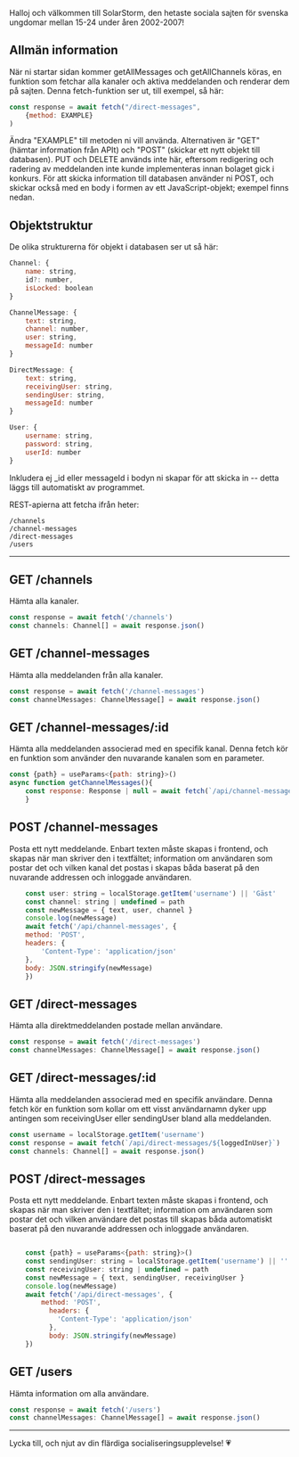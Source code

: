 Halloj och välkommen till SolarStorm, den hetaste sociala sajten för svenska ungdomar mellan 15-24 under åren 2002-2007!

## Allmän information

När ni startar sidan kommer getAllMessages och getAllChannels köras, en funktion som fetchar alla kanaler och aktiva meddelanden och renderar dem på sajten. Denna fetch-funktion ser ut, till exempel, så här:

```js
const response = await fetch("/direct-messages",
    {method: EXAMPLE}
)
```

Ändra "EXAMPLE" till metoden ni vill använda. Alternativen är "GET" (hämtar information från APIt) och "POST" (skickar ett nytt objekt till databasen). PUT och DELETE används inte här, eftersom redigering och radering av meddelanden inte kunde implementeras innan bolaget gick i konkurs. För att skicka information till databasen använder ni POST, och skickar också med en body i formen av ett JavaScript-objekt; exempel finns nedan.

## Objektstruktur

De olika strukturerna för objekt i databasen ser ut så här:

```js
Channel: {
    name: string,
    id?: number,
    isLocked: boolean
}
```

```js
ChannelMessage: {
    text: string,
    channel: number,
    user: string,
    messageId: number
}
```

```js
DirectMessage: {
    text: string,
    receivingUser: string,
    sendingUser: string,
    messageId: number
}
```

```js
User: {
    username: string,
    password: string,
    userId: number
}
```

Inkludera ej _id eller messageId i bodyn ni skapar för att skicka in -- detta läggs till automatiskt av programmet.

REST-apierna att fetcha ifrån heter:
```
/channels
/channel-messages
/direct-messages
/users
```

---

## GET /channels
Hämta alla kanaler.

```js
const response = await fetch('/channels')
const channels: Channel[] = await response.json()
```

## GET /channel-messages
Hämta alla meddelanden från alla kanaler.

```js
const response = await fetch('/channel-messages')
const channelMessages: ChannelMessage[] = await response.json()
```

## GET /channel-messages/:id
Hämta alla meddelanden associerad med en specifik kanal. Denna fetch kör en funktion som använder den nuvarande kanalen som en parameter.

```js
const {path} = useParams<{path: string}>()
async function getChannelMessages(){
    const response: Response | null = await fetch(`/api/channel-messages/${path}`)
    }
```

## POST /channel-messages
Posta ett nytt meddelande. Enbart texten måste skapas i frontend, och skapas när man skriver den i textfältet; information om användaren som postar det och vilken kanal det postas i skapas båda baserat på den nuvarande addressen och inloggade användaren.

```js
    const user: string = localStorage.getItem('username') || 'Gäst'
    const channel: string | undefined = path
    const newMessage = { text, user, channel }
    console.log(newMessage)
    await fetch('/api/channel-messages', {
    method: 'POST',
    headers: {
        'Content-Type': 'application/json'
    },
    body: JSON.stringify(newMessage)
    })

```

## GET /direct-messages
Hämta alla direktmeddelanden postade mellan användare.

```js
const response = await fetch('/direct-messages')
const channelMessages: ChannelMessage[] = await response.json()
```

## GET /direct-messages/:id
Hämta alla meddelanden associerad med en specifik användare. Denna fetch kör en funktion som kollar om ett visst användarnamn dyker upp antingen som receivingUser eller sendingUser bland alla meddelanden.

```js
const username = localStorage.getItem('username')
const response = await fetch(`/api/direct-messages/${loggedInUser}`)
const channels: Channel[] = await response.json()
```

## POST /direct-messages
Posta ett nytt meddelande. Enbart texten måste skapas i frontend, och skapas när man skriver den i textfältet; information om användaren som postar det och vilken användare det postas till skapas båda automatiskt baserat på den nuvarande addressen och inloggade användaren.

```js

    const {path} = useParams<{path: string}>()
    const sendingUser: string = localStorage.getItem('username') || ''
    const receivingUser: string | undefined = path
    const newMessage = { text, sendingUser, receivingUser }
    console.log(newMessage)
    await fetch('/api/direct-messages', {
        method: 'POST',
          headers: {
            'Content-Type': 'application/json'
          },
          body: JSON.stringify(newMessage)
    })

```

## GET /users

Hämta information om alla användare.

```js
const response = await fetch('/users')
const channelMessages: ChannelMessage[] = await response.json()
```
 
---

Lycka till, och njut av din flärdiga socialiseringsupplevelse! 💗